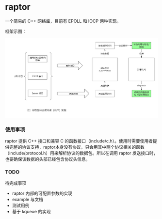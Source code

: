# raptor

一个简易的 C++ 网络库，目前有 EPOLL 和 IOCP 两种实现。

框架示图：

![架构示图](image/frame.png)



### 使用事项

raptor 提供 C++ 接口和兼容 C 的函数接口（include/c.h）。使用时需要使用者提供完整的协议支持，raptor本身没有协议，只会用其中两个协议相关的函数（include/protocol.h）用来解析协议的数据包。所以在调用 raptor 发送接口时，也要确保该数据的头部已经包含协议头信息。



### TODO

待完成事项

* raptor 内部的可配置参数的实现
* example 与文档
* 测试用例
* 基于 kqueue 的实现

